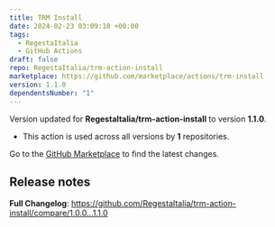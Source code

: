 ```yaml
---
title: TRM Install
date: 2024-02-23 03:09:10 +00:00
tags:
  - RegestaItalia
  - GitHub Actions
draft: false
repo: RegestaItalia/trm-action-install
marketplace: https://github.com/marketplace/actions/trm-install
version: 1.1.0
dependentsNumber: "1"
---
```



Version updated for **RegestaItalia/trm-action-install** to version **1.1.0**.
- This action is used across all versions by **1** repositories.

Go to the [GitHub Marketplace](https://github.com/marketplace/actions/trm-install) to find the latest changes.

## Release notes

**Full Changelog**: https://github.com/RegestaItalia/trm-action-install/compare/1.0.0...1.1.0
